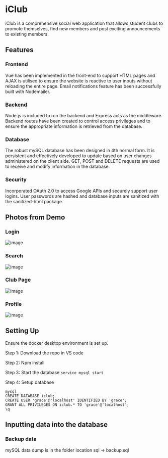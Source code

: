 # iClub

iClub is a comprehensive social web application that allows student clubs to promote themselves, find new members and post exciting announcements to existing members.

## Features
### Frontend
Vue has been implemented in the front-end to support HTML pages and AJAX is utilised to ensure the website is reactive to user inputs without reloading the entire page. Email notifications feature has been successfully built with Nodemailer.
### Backend
Node.js is included to run the backend and Express acts as the middleware. Backend routes have been created to control access privileges and to ensure the appropriate information is retrieved from the database.
### Database
The robust mySQL database has been designed in 4th normal form. It is persistent and effectively developed to update based on user changes administered on the client side. GET, POST and DELETE requests are used to receive and modify information in the database.
### Security
Incorporated OAuth 2.0 to access Google APIs and securely support user logins. User passwords are hashed and database inputs are sanitized with the sanitized-html package.
## Photos from Demo
### Login
![image](https://github.com/GraceEnglish1/iClub/assets/100389864/ed350212-8d0e-4809-ba38-75269f6c3f1a)
### Search
![image](https://github.com/GraceEnglish1/iClub/assets/100389864/35328f51-d907-4471-91ee-2c71241a6957)
### Club Page
![image](https://github.com/GraceEnglish1/iClub/assets/100389864/6206e492-fe6e-4ae8-a32b-640447cd0355)
### Profile
![image](https://github.com/GraceEnglish1/iClub/assets/100389864/3c563690-6a59-46aa-af3c-f3605047bbe2)

## Setting Up
Ensure the docker desktop environment is set up.

Step 1: Download the repo in VS code

Step 2: Npm install

Step 3: Start the database `service mysql start`

Step 4: Setup database
```service mysql start
mysql
CREATE DATABASE iclub;
CREATE USER 'grace'@'localhost' IDENTIFIED BY 'grace';
GRANT ALL PRIVILEGES ON iclub.* TO 'grace'@'localhost';
\q
```

## Inputting data into the database
### Backup data
mySQL data dump is in the folder location
sql -> backup.sql

